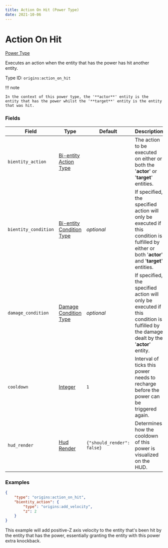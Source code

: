 ```yaml
---
title: Action On Hit (Power Type)
date: 2021-10-06
---
```


# Action On Hit

[Power Type](../power_types.md)

Executes an action when the entity that has the power has hit another entity.

Type ID: `origins:action_on_hit`

!!! note

    In the context of this power type, the '**actor**' entity is the entity that has the power whilst the '**target**' entity is the entity that was hit.


### Fields

Field | Type | Default | Description
------|------|---------|-------------
`bientity_action` | [Bi-entity Action Type](../bientity_action_types.md) | | The action to be executed on either or both the '**actor**' or '**target**' entities.
`bientity_condition` | [Bi-entity Condition Type](../bientity_condition_types.md) | _optional_ | If specified, the specified action will only be executed if this condition is fulfilled by either or both '**actor**' and '**target**' entities.
`damage_condition` | [Damage Condition Type](../damage_condition_types.md) | _optional_ | If specified, the specified action will only be executed if this condition is fulfilled by the damage dealt by the '**actor**' entity.
`cooldown` | [Integer](../data_types/integer.md) | `1` | Interval of ticks this power needs to recharge before the power can be triggered again.
`hud_render` | [Hud Render](../data_types/hud_render.md) | `{"should_render": false}` | Determines how the cooldown of this power is visualized on the HUD.


### Examples

```json
{
    "type": "origins:action_on_hit",
    "bientity_action": {
        "type": "origins:add_velocity",
        "z": 2
    }
}
```

This example will add positive-Z axis velocity to the entity that's been hit by the entity that has the power, essentially granting the entity with this power extra knockback.
